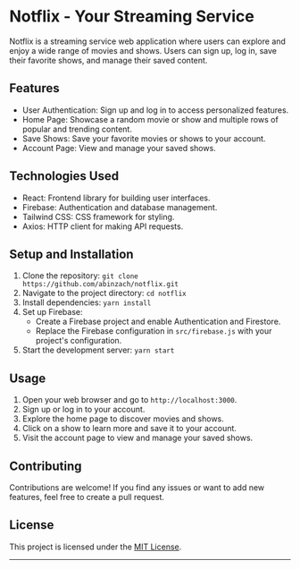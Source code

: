 # Notflix - Your Streaming Service

Notflix is a streaming service web application where users can explore and enjoy a wide range of movies and shows. Users can sign up, log in, save their favorite shows, and manage their saved content.



## Features

- User Authentication: Sign up and log in to access personalized features.
- Home Page: Showcase a random movie or show and multiple rows of popular and trending content.
- Save Shows: Save your favorite movies or shows to your account.
- Account Page: View and manage your saved shows.

## Technologies Used

- React: Frontend library for building user interfaces.
- Firebase: Authentication and database management.
- Tailwind CSS: CSS framework for styling.
- Axios: HTTP client for making API requests.

## Setup and Installation

1. Clone the repository: `git clone https://github.com/abinzach/notflix.git`
2. Navigate to the project directory: `cd notflix`
3. Install dependencies: `yarn install`
4. Set up Firebase:
   - Create a Firebase project and enable Authentication and Firestore.
   - Replace the Firebase configuration in `src/firebase.js` with your project's configuration.
5. Start the development server: `yarn start`

## Usage

1. Open your web browser and go to `http://localhost:3000`.
2. Sign up or log in to your account.
3. Explore the home page to discover movies and shows.
4. Click on a show to learn more and save it to your account.
5. Visit the account page to view and manage your saved shows.

## Contributing

Contributions are welcome! If you find any issues or want to add new features, feel free to create a pull request.

## License

This project is licensed under the [MIT License](LICENSE).

---


